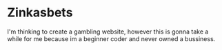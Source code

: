 # Zinkasbets
I'm thinking to create a gambling website, however this is gonna take a while for me because im a beginner coder and never owned a bussiness.

